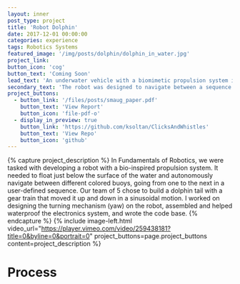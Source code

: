 ```yaml
---
layout: inner
post_type: project
title: 'Robot Dolphin'
date: 2017-12-01 00:00:00
categories: experience
tags: Robotics Systems
featured_image: '/img/posts/dolphin/dolphin_in_water.jpg'
project_link:
button_icon: 'cog'
button_text: 'Coming Soon'
lead_text: 'An underwater vehicle with a biomimetic propulsion system inspired by the movement of a dolphin tail.'
secondary_text: 'The robot was designed to navigate between a sequence of different-colored buoys in a pool, autonomously identifying and approaching its next target buoy.'
project_buttons:
  - button_link: '/files/posts/smaug_paper.pdf'
    button_text: 'View Report'
    button_icon: 'file-pdf-o'
  - display_in_preview: true
    button_link: 'https://github.com/ksoltan/ClicksAndWhistles'
    button_text: 'View Repo'
    button_icon: 'github'
---
```

{% capture project_description %}
In Fundamentals of Robotics, we were tasked with developing a robot with a bio-inspired propulsion system. It needed to float just below the surface of the water and autonomously navigate between different colored buoys, going from one to the next in a user-defined sequence.
Our team of 5 chose to build a dolphin tail with a gear train that moved it up and down in a sinusoidal motion.
I worked on designing the turning mechanism (yaw) on the robot, assembled and helped waterproof the electronics system, and wrote the code base.
{% endcapture %}
{% include image-left.html video_url="https://player.vimeo.com/video/259438181?title=0&byline=0&portrait=0" project_buttons=page.project_buttons content=project_description %}

<h1 class="section-title text-center">Process</h1>

